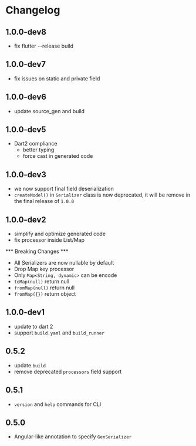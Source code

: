 # Changelog

## 1.0.0-dev8

- fix flutter --release build

## 1.0.0-dev7

- fix issues on static and private field

## 1.0.0-dev6

- update source_gen and build

## 1.0.0-dev5

- Dart2 compliance
    + better typing
    + force cast in generated code

## 1.0.0-dev3

- we now support final field deserialization
- `createModel()` in `Serializer` class is now deprecated, it will be remove in the final release of `1.0.0`

## 1.0.0-dev2

- simplify and optimize generated code
- fix processor inside List/Map

*** Breaking Changes ***
- All Serializers are now nullable by default
- Drop Map key processor
- Only `Map<String, dynamic>` can be encode
- `toMap(null)` return null
- `fromMap(null)` return null
- `fromMap({})` return object

## 1.0.0-dev1

- update to dart 2
- support `build.yaml` and `build_runner`

## 0.5.2

- update `build`
- remove deprecated `processors` field support

## 0.5.1

- `version` and `help` commands for CLI

## 0.5.0

- Angular-like annotation to specify `GenSerializer`
